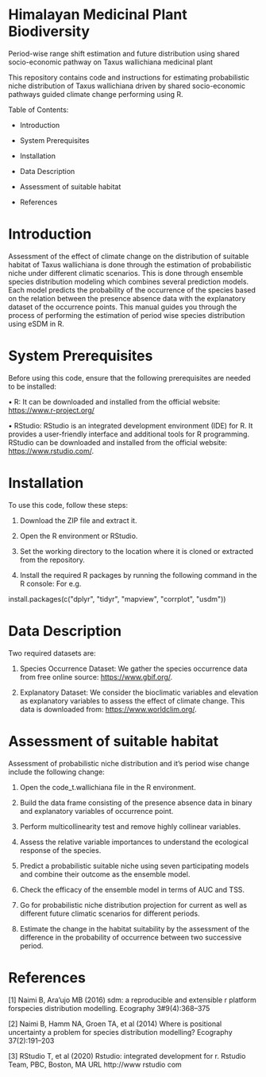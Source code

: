 # Himalayan Medicinal Plant Biodiversity


Period-wise range shift estimation and future distribution using shared socio-economic pathway on Taxus wallichiana medicinal plant

This repository contains code and instructions for estimating probabilistic niche distribution of Taxus wallichiana driven by shared socio-economic pathways guided climate change performing using R.






Table of Contents:

* Introduction

* System Prerequisites

* Installation

* Data Description

* Assessment of suitable habitat

* References

# Introduction

Assessment of the effect of climate change on the distribution of suitable habitat of Taxus wallichiana is done through the estimation of probabilistic niche under different climatic scenarios. This is done through ensemble species distribution modeling which combines several prediction models. Each model predicts the probability of the occurrence of the species based on the relation between the presence absence data with the explanatory dataset of the occurrence points. This manual guides you through the process of performing the estimation of period wise species distribution using eSDM  in R. 

# System Prerequisites

Before using this code, ensure that the following prerequisites are needed to be installed:

• R: It can be downloaded and installed from the official website: https://www.r-project.org/

• RStudio: RStudio is an integrated development environment (IDE) for R. It provides a user-friendly interface and additional tools for R programming. RStudio can be downloaded and installed from the official website: https://www.rstudio.com/.

# Installation

To use this code, follow these steps:

1. Download the ZIP file and extract it.

2. Open the R environment or RStudio.

3. Set the working directory to the location where it is cloned or extracted from the repository.

4. Install the required R packages by running the following command in the R console: For e.g.

install.packages(c("dplyr", "tidyr", "mapview", "corrplot", "usdm"))

# Data Description

Two required datasets are:

1. Species Occurrence Dataset: We gather the species occurrence data from free online source: https://www.gbif.org/.

2. Explanatory Dataset: We consider the bioclimatic variables and elevation as explanatory variables to assess the effect of climate change. This data is downloaded from: https://www.worldclim.org/.

# Assessment of suitable habitat

Assessment of probabilistic niche distribution and it’s period wise change include the following change:

1. Open the code_t.wallichiana file in the R environment.

2. Build the data frame consisting of the presence absence data in binary and explanatory variables of occurrence point.

3. Perform multicollinearity test and remove highly collinear variables.

4. Assess the relative variable importances to understand the ecological response of the species.

5. Predict a probabilistic suitable niche using seven participating models and combine their outcome as the ensemble model.

6. Check the efficacy of the ensemble model in terms of AUC and TSS.

7. Go for probabilistic niche distribution projection for current as well as different future climatic scenarios for different periods.

8. Estimate the change in the habitat suitability by the assessment of the difference in the probability of occurrence between two successive period.

# References

[1] Naimi B, Ara’ujo MB (2016) sdm: a reproducible and extensible r platform forspecies distribution modelling. Ecography 3#9(4):368–375

[2] Naimi B, Hamm NA, Groen TA, et al (2014) Where is positional uncertainty a problem for species distribution modelling? Ecography 37(2):191–203

[3] RStudio T, et al (2020) Rstudio: integrated development for r. Rstudio Team, PBC, Boston, MA URL http://www rstudio com
